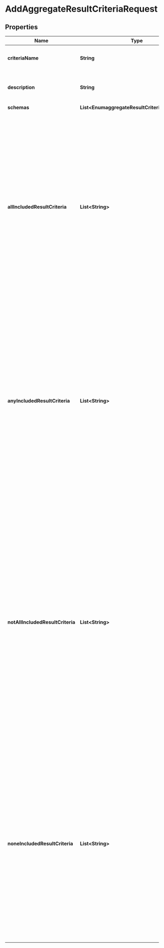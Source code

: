 

# AddAggregateResultCriteriaRequest


## Properties

| Name | Type | Description | Notes |
|------------ | ------------- | ------------- | -------------|
|**criteriaName** | **String** | Name of the new Result Criteria |  |
|**description** | **String** | A description for this Result Criteria |  [optional] |
|**schemas** | **List&lt;EnumaggregateResultCriteriaSchemaUrn&gt;** |  |  |
|**allIncludedResultCriteria** | **List&lt;String&gt;** | Specifies a result criteria object that must match the associated operation result in order to match the aggregate result criteria. If one or more all-included result criteria objects are provided, then an operation result must match all of them in order to match the aggregate result criteria. |  [optional] |
|**anyIncludedResultCriteria** | **List&lt;String&gt;** | Specifies a result criteria object that may match the associated operation result in order to match the aggregate result criteria. If one or more any-included result criteria objects are provided, then an operation result must match at least one of them in order to match the aggregate result criteria. |  [optional] |
|**notAllIncludedResultCriteria** | **List&lt;String&gt;** | Specifies a result criteria object that should not match the associated operation result in order to match the aggregate result criteria. If one or more not-all-included result criteria objects are provided, then an operation result must not match all of them (that is, it may match zero or more of them, but it must not match all of them) in order to match the aggregate result criteria. |  [optional] |
|**noneIncludedResultCriteria** | **List&lt;String&gt;** | Specifies a result criteria object that must not match the associated operation result in order to match the aggregate result criteria. If one or more none-included result criteria objects are provided, then an operation result must not match any of them in order to match the aggregate result criteria. |  [optional] |



